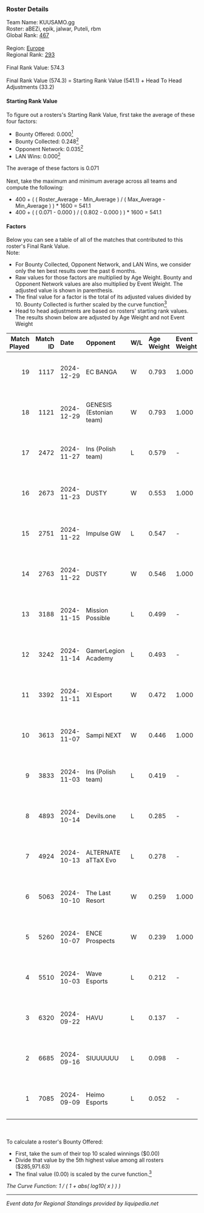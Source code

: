 ### Roster Details<br />
Team Name: KUUSAMO.gg<br />
Roster: aBEZi, epik, jalwar, Puteli, rbm<br />
Global Rank: [467](../../standings_global_2025_02_28.md)<br />
<br />
Region: [Europe]( ../../standings_europe_2025_02_28.md)<br />
Regional Rank: [293]( ../../standings_europe_2025_02_28.md)<br />
<br />
Final Rank Value:  574.3<br />
<br />
Final Rank Value (574.3) = Starting Rank Value (541.1) + Head To Head Adjustments (33.2)<br />

#### Starting Rank Value<br />
To figure out a rosters's Starting Rank Value, first take the average of these four factors:<br />
- Bounty Offered: 0.000[<sup>1</sup>](#table2)
- Bounty Collected: 0.248[<sup>2</sup>](#table1)
- Opponent Network: 0.035[<sup>2</sup>](#table1)
- LAN Wins: 0.000[<sup>2</sup>](#table1)

The average of these factors is 0.071<br />
<br />
Next, take the maximum and minimum average across all teams and compute the following:<br />
- 400 + ( ( Roster_Average - Min_Average ) / ( Max_Average - Min_Average ) ) * 1600 = 541.1
- 400 + ( ( 0.071 - 0.000 ) / ( 0.802 - 0.000 ) ) * 1600 = 541.1


#### Factors<br />
Below you can see a table of all of the matches that contributed to this roster's Final Rank Value.<br />
Note:<br />

- For Bounty Collected, Opponent Network, and LAN Wins, we consider only the ten best results over the past 6 months.
- Raw values for those factors are multiplied by Age Weight. Bounty and Opponent Network values are also multiplied by Event Weight. The adjusted value is shown in parenthesis.
- The final value for a factor is the total of its adjusted values divided by 10. Bounty Collected is further scaled by the curve function[<sup>3</sup>](#curveFunction)
- Head to head adjustments are based on rosters' starting rank values. The results shown below are adjusted by Age Weight and not Event Weight
<span id="table1"></span><br />


| Match Played | Match ID | Date       | Opponent                | W/L | Age Weight | Event Weight | Bounty Collected | Opponent Network | LAN Wins  | H2H Adj. | Roster                           |
| -: | -: | :- | :- | :- | :- | :- | :- | :- | :- | -: | :- |
|           19 |     1117 | 2024-12-29 | EC BANGA                | W   | 0.793      | 1.000        | 0.001 (0.001)    | 0.105 (0.084)    | 0 (0.000) |    10.78 | aBEZi, epik, jalwar, Puteli, rbm |
|           18 |     1121 | 2024-12-29 | GENESIS (Estonian team) | W   | 0.793      | 1.000        | 0.000 (0.000)    | 0.118 (0.094)    | 0 (0.000) |    11.01 | aBEZi, epik, jalwar, Puteli, rbm |
|           17 |     2472 | 2024-11-27 | Ins (Polish team)       | L   | 0.579      | -            | -                | -                | -         |    -4.50 | aBEZi, epik, jalwar, Puteli, rbm |
|           16 |     2673 | 2024-11-23 | DUSTY                   | W   | 0.553      | 1.000        | 0.008 (0.004)    | 0.077 (0.042)    | 0 (0.000) |    11.83 | aBEZi, epik, jalwar, Puteli, rbm |
|           15 |     2751 | 2024-11-22 | Impulse GW              | L   | 0.547      | -            | -                | -                | -         |    -3.80 | aBEZi, epik, jalwar, Puteli, rbm |
|           14 |     2763 | 2024-11-22 | DUSTY                   | W   | 0.546      | 1.000        | 0.008 (0.004)    | 0.077 (0.042)    | 0 (0.000) |    12.11 | aBEZi, epik, jalwar, Puteli, rbm |
|           13 |     3188 | 2024-11-15 | Mission Possible        | L   | 0.499      | -            | -                | -                | -         |    -5.89 | aBEZi, epik, jalwar, Puteli, rbm |
|           12 |     3242 | 2024-11-14 | GamerLegion Academy     | L   | 0.493      | -            | -                | -                | -         |    -5.90 | aBEZi, epik, jalwar, Puteli, rbm |
|           11 |     3392 | 2024-11-11 | XI Esport               | W   | 0.472      | 1.000        | 0.000 (0.000)    | 0.138 (0.065)    | 0 (0.000) |     7.80 | aBEZi, epik, jalwar, Puteli, rbm |
|           10 |     3613 | 2024-11-07 | Sampi NEXT              | W   | 0.446      | 1.000        | 0.000 (0.000)    | 0.027 (0.012)    | 0 (0.000) |     6.64 | aBEZi, epik, jalwar, Puteli, rbm |
|            9 |     3833 | 2024-11-03 | Ins (Polish team)       | L   | 0.419      | -            | -                | -                | -         |    -3.40 | aBEZi, epik, jalwar, Puteli, rbm |
|            8 |     4893 | 2024-10-14 | Devils.one              | L   | 0.285      | -            | -                | -                | -         |    -2.51 | aBEZi, epik, jalwar, Puteli, rbm |
|            7 |     4924 | 2024-10-13 | ALTERNATE aTTaX Evo     | L   | 0.278      | -            | -                | -                | -         |    -3.16 | aBEZi, epik, jalwar, Puteli, rbm |
|            6 |     5063 | 2024-10-10 | The Last Resort         | W   | 0.259      | 1.000        | 0.000 (0.000)    | 0.047 (0.012)    | 0 (0.000) |     5.29 | aBEZi, epik, jalwar, Puteli, rbm |
|            5 |     5260 | 2024-10-07 | ENCE Prospects          | W   | 0.239      | 1.000        | 0.000 (0.000)    | 0.000 (0.000)    | 0 (0.000) |     2.38 | aBEZi, epik, jalwar, Puteli, rbm |
|            4 |     5510 | 2024-10-03 | Wave Esports            | L   | 0.212      | -            | -                | -                | -         |    -2.21 | aBEZi, epik, jalwar, Puteli, rbm |
|            3 |     6320 | 2024-09-22 | HAVU                    | L   | 0.137      | -            | -                | -                | -         |    -1.00 | aBEZi, epik, jalwar, Puteli, rbm |
|            2 |     6685 | 2024-09-16 | SIUUUUUU                | L   | 0.098      | -            | -                | -                | -         |    -2.12 | aBEZi, epik, jalwar, Puteli, rbm |
|            1 |     7085 | 2024-09-09 | Heimo Esports           | L   | 0.052      | -            | -                | -                | -         |    -0.18 | aBEZi, epik, jalwar, Puteli, rbm |

<br />
<span id="table2"></span><br />
To calculate a roster's Bounty Offered:<br />

- First, take the sum of their top 10 scaled winnings ($0.00)
- Divide that value by the 5th highest value among all rosters ($285,971.63)
- The final value (0.00) is scaled by the curve function.[<sup>3</sup>](#curveFunction)

<span id="curveFunction"></span>_The Curve Function: 1 / ( 1 + abs( log10( x ) ) )_<br />

---
_Event data for Regional Standings provided by liquipedia.net_<br />
